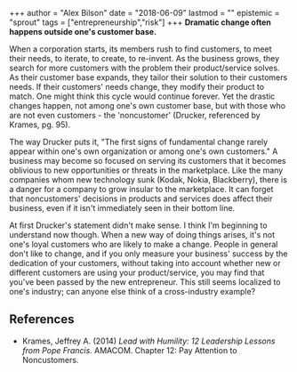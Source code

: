 +++
author = "Alex Bilson"
date = "2018-06-09"
lastmod = ""
epistemic = "sprout"
tags = ["entrepreneurship","risk"]
+++
**Dramatic change often happens outside one's customer base.**

When a corporation starts, its members rush to find customers, to meet their needs, to iterate, to create, to re-invent.  As the business grows, they search for more customers with the problem their product/service solves.  As their customer base expands, they tailor their solution to their customers needs.  If their customers' needs change, they modify their product to match.  One might think this cycle would continue forever.  Yet the drastic changes happen, not among one's own customer base, but with those who are not even customers - the 'noncustomer' (Drucker, referenced by Krames, pg. 95).

The way Drucker puts it, "The first signs of fundamental change rarely appear within one's own organization or among one's own customers."  A business may become so focused on serving its customers that it becomes oblivious to new opportunities or threats in the marketplace.  Like the many companies whom new technology sunk (Kodak, Nokia, Blackberry), there is a danger for a company to grow insular to the marketplace.  It can forget that noncustomers' decisions in products and services does affect their business, even if it isn't immediately seen in their bottom line.

At first Drucker's statement didn't make sense.  I think I'm beginning to understand now though.  When a new way of doing things arises, it's not one's loyal customers who are likely to make a change.  People in general don't like to change, and if you only measure your business' success by the dedication of your customers, without taking into account whether new or different customers are using your product/service, you may find that you've been passed by the new entrepreneur.  This still seems localized to one's industry; can anyone else think of a cross-industry example?

## References

- Krames, Jeffrey A. (2014) _Lead with Humility: 12 Leadership Lessons from Pope Francis_. AMACOM. Chapter 12: Pay Attention to Noncustomers.
